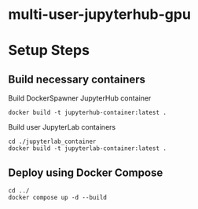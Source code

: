 # multi-user-jupyterhub-gpu


# Setup Steps
## Build necessary containers
Build DockerSpawner JupyterHub container
```
docker build -t jupyterhub-container:latest .
```

Build user JupyterLab containers
```
cd ./jupyterlab_container
docker build -t jupyterlab-container:latest .
```

## Deploy using Docker Compose
```
cd ../
docker compose up -d --build
```